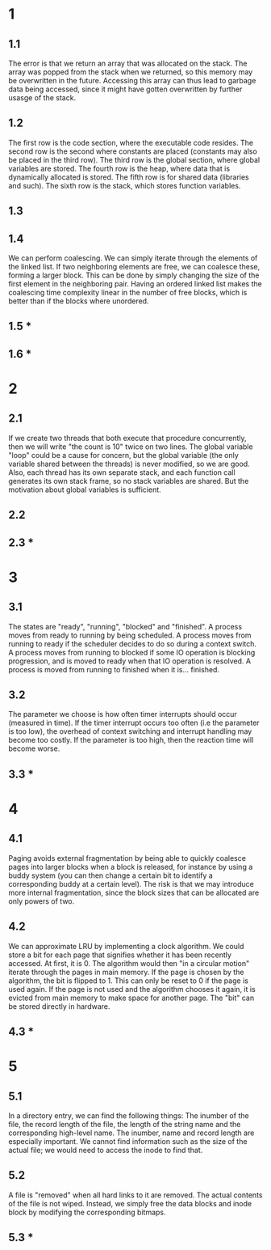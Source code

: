 # 1
## 1.1
The error is that we return an array that was allocated on the stack. The array was popped from the stack when we returned, so this memory may be overwritten in the future. Accessing this array can thus lead to garbage data being accessed, since it might have gotten overwritten by further usasge of the stack.

## 1.2
The first row is the code section, where the executable code resides. The second row is the second where constants are placed (constants may also be placed in the third row). The third row is the global section, where global variables are stored. The fourth row is the heap, where data that is dynamically allocated is stored. The fifth row is for shared data (libraries and such). The sixth row is the stack, which stores function variables.

## 1.3

## 1.4 
We can perform coalescing. We can simply iterate through the elements of the linked list. If two neighboring elements are free, we can coalesce these, forming a larger block. This can be done by simply changing the size of the first element in the neighboring pair. Having an ordered linked list makes the coalescing time complexity linear in the number of free blocks, which is better than if the blocks where unordered.

## 1.5 *

## 1.6 *

# 2
## 2.1
If we create two threads that both execute that procedure concurrently, then we will write "the count is 10" twice on two lines. The global variable "loop" could be a cause for concern, but the global variable (the only variable shared between the threads) is never modified, so we are good. Also, each thread has its own separate stack, and each function call generates its own stack frame, so no stack variables are shared. But the motivation about global variables is sufficient.

## 2.2

## 2.3 *

# 3
## 3.1
The states are "ready", "running", "blocked" and "finished". A process moves from ready to running by being scheduled. A process moves from running to ready if the scheduler decides to do so during a context switch. A process moves from running to blocked if some IO operation is blocking progression, and is moved to ready when that IO operation is resolved. A process is moved from running to finished when it is... finished.

## 3.2
The parameter we choose is how often timer interrupts should occur (measured in time). If the timer interrupt occurs too often (i.e the parameter is too low), the overhead of context switching and interrupt handling may become too costly. If the parameter is too high, then the reaction time will become worse.

## 3.3 *

# 4
## 4.1
Paging avoids external fragmentation by being able to quickly coalesce pages into larger blocks when a block is released, for instance by using a buddy system (you can then change a certain bit to identify a corresponding buddy at a certain level). The risk is that we may introduce more internal fragmentation, since the block sizes that can be allocated are only powers of two.

## 4.2
We can approximate LRU by implementing a clock algorithm. We could store a bit for each page that signifies whether it has been recently accessed. At first, it is 0. The algorithm would then "in a circular motion" iterate through the pages in main memory. If the page is chosen by the algorithm, the bit is flipped to 1. This can only be reset to 0 if the page is used again. If the page is not used and the algorithm chooses it again, it is evicted from main memory to make space for another page. The "bit" can be stored directly in hardware.

## 4.3 *

# 5 
## 5.1 
In a directory entry, we can find the following things: The inumber of the file, the record length of the file, the length of the string name and the corresponding high-level name. The inumber, name and record length are especially important. We cannot find information such as the size of the actual file; we would need to access the inode to find that. 

## 5.2
A file is "removed" when all hard links to it are removed. The actual contents of the file is not wiped. Instead, we simply free the data blocks and inode block by modifying the corresponding bitmaps.

## 5.3 *
